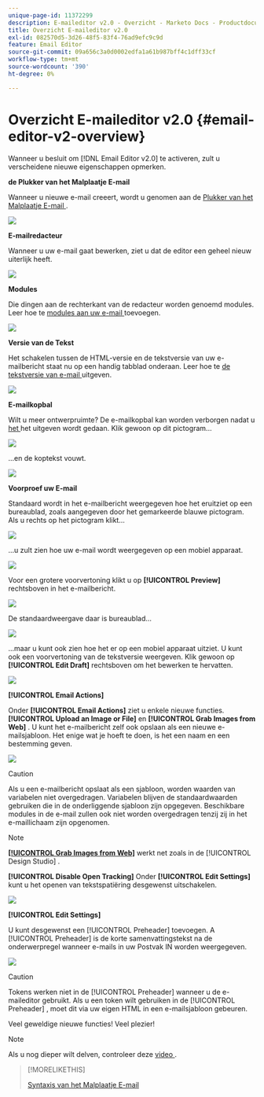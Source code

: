 ```yaml
---
unique-page-id: 11372299
description: E-maileditor v2.0 - Overzicht - Marketo Docs - Productdocumentatie
title: Overzicht E-maileditor v2.0
exl-id: 082570d5-3d26-48f5-83f4-76ad9efc9c9d
feature: Email Editor
source-git-commit: 09a656c3a0d0002edfa1a61b987bff4c1dff33cf
workflow-type: tm+mt
source-wordcount: '390'
ht-degree: 0%

---
```


# Overzicht E-maileditor v2.0 {#email-editor-v2-overview}

Wanneer u besluit om [!DNL Email Editor v2.0] te activeren, zult u verscheidene nieuwe eigenschappen opmerken.

**de Plukker van het Malplaatje E-mail**

Wanneer u nieuwe e-mail creeert, wordt u genomen aan de [ Plukker van het Malplaatje E-mail ](/help/marketo/product-docs/email-marketing/general/email-editor-2/email-template-picker-overview.md).

![](assets/email-editor-v2-overview-1.png)

**E-mailredacteur**

Wanneer u uw e-mail gaat bewerken, ziet u dat de editor een geheel nieuw uiterlijk heeft.

![](assets/email-editor-v2-overview-2.png)

**Modules**

Die dingen aan de rechterkant van de redacteur worden genoemd modules. Leer hoe te [ modules aan uw e-mail ](/help/marketo/product-docs/email-marketing/general/email-editor-2/add-modules-to-your-email.md) toevoegen.

![](assets/email-editor-v2-overview-3.png)

**Versie van de Tekst**

Het schakelen tussen de HTML-versie en de tekstversie van uw e-mailbericht staat nu op een handig tabblad onderaan. Leer hoe te [ de tekstversie van e-mail ](/help/marketo/product-docs/email-marketing/general/creating-an-email/edit-the-text-version-of-an-email.md) uitgeven.

![](assets/email-editor-v2-overview-4.png)

**E-mailkopbal**

Wilt u meer ontwerpruimte? De e-mailkopbal kan worden verborgen nadat u [ het ](/help/marketo/product-docs/email-marketing/general/creating-an-email/edit-your-email-header.md) het uitgeven wordt gedaan. Klik gewoon op dit pictogram...

![](assets/email-editor-v2-overview-5.png)

...en de koptekst vouwt.

![](assets/email-editor-v2-overview-6.png)

**Voorproef uw E-mail**

Standaard wordt in het e-mailbericht weergegeven hoe het eruitziet op een bureaublad, zoals aangegeven door het gemarkeerde blauwe pictogram. Als u rechts op het pictogram klikt...

![](assets/email-editor-v2-overview-7.png)

...u zult zien hoe uw e-mail wordt weergegeven op een mobiel apparaat.

![](assets/email-editor-v2-overview-8.png)

Voor een grotere voorvertoning klikt u op **[!UICONTROL Preview]** rechtsboven in het e-mailbericht.

![](assets/email-editor-v2-overview-9.png)

De standaardweergave daar is bureaublad...

![](assets/email-editor-v2-overview-10.png)

...maar u kunt ook zien hoe het er op een mobiel apparaat uitziet. U kunt ook een voorvertoning van de tekstversie weergeven. Klik gewoon op **[!UICONTROL Edit Draft]** rechtsboven om het bewerken te hervatten.

![](assets/email-editor-v2-overview-11.png)

**[!UICONTROL Email Actions]**

Onder **[!UICONTROL Email Actions]** ziet u enkele nieuwe functies. **[!UICONTROL Upload an Image or File]** en **[!UICONTROL Grab Images from Web]** . U kunt het e-mailbericht zelf ook opslaan als een nieuwe e-mailsjabloon. Het enige wat je hoeft te doen, is het een naam en een bestemming geven.

![](assets/email-editor-v2-overview-12.png)

>[!CAUTION]
>
>Als u een e-mailbericht opslaat als een sjabloon, worden waarden van variabelen niet overgedragen. Variabelen blijven de standaardwaarden gebruiken die in de onderliggende sjabloon zijn opgegeven. Beschikbare modules in de e-mail zullen ook niet worden overgedragen tenzij zij in het e-maillichaam zijn opgenomen.

>[!NOTE]
>
>**[[!UICONTROL Grab Images from Web]](/help/marketo/product-docs/demand-generation/images-and-files/grab-the-images-from-a-web-page.md)** werkt net zoals in de [!UICONTROL Design Studio] .

**[!UICONTROL Disable Open Tracking]** Onder **[!UICONTROL Edit Settings]** kunt u het openen van tekstspatiëring desgewenst uitschakelen.

![](assets/email-editor-v2-overview-13.png)

**[!UICONTROL Edit Settings]**

U kunt desgewenst een [!UICONTROL Preheader] toevoegen. A [!UICONTROL Preheader] is de korte samenvattingstekst na de onderwerpregel wanneer e-mails in uw Postvak IN worden weergegeven.

![](assets/email-editor-v2-overview-14.png)

>[!CAUTION]
>
>Tokens werken niet in de [!UICONTROL Preheader] wanneer u de e-maileditor gebruikt. Als u een token wilt gebruiken in de [!UICONTROL Preheader] , moet dit via uw eigen HTML in een e-mailsjabloon gebeuren.

Veel geweldige nieuwe functies! Veel plezier!

>[!NOTE]
>
>Als u nog dieper wilt delven, controleer deze [ video ](https://nation.marketo.com/videos/1463).

>[!MORELIKETHIS]
>
>[ Syntaxis van het Malplaatje E-mail ](/help/marketo/product-docs/email-marketing/general/email-editor-2/email-template-syntax.md)
